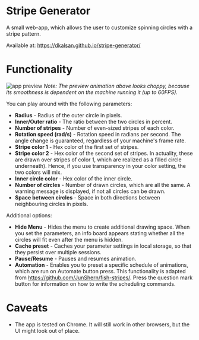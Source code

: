 # Stripe Generator
A small web-app, which allows the user to customize spinning circles with a stripe pattern. 

Available at: https://dkalsan.github.io/stripe-generator/

# Functionality
![app preview](images/preview.gif)
*Note: The preview animation above looks choppy, because its smoothness is dependent on the machine running it (up to 60FPS).*

You can play around with the following parameters:
* **Radius** - Radius of the outer circle in pixels.
* **Inner/Outer ratio** - The ratio between the two circles in percent.
* **Number of stripes** - Number of even-sized stripes of each color.
* **Rotation speed (rad/s)** - Rotation speed in radians per second. The angle change is guaranteed, regardless of your machine's frame rate.
* **Stripe color 1** - Hex color of the first set of stripes.
* **Stripe color 2** - Hex color of the second set of stripes. In actuality, these are drawn over stripes of color 1, which are realized as a filled circle underneath). Hence, if you use transparency in your color setting, the two colors will mix.
* **Inner circle color** - Hex color of the inner circle.
* **Number of circles** - Number of drawn circles, which are all the same. A warning message is displayed, if not all circles can be drawn.
* **Space between circles** - Space in both directions between neighbouring circles in pixels.

Additional options:
* **Hide Menu** - Hides the menu to create additional drawing space. When you set the parameters, an info board appears stating whether all the circles will fit even after the menu is hidden.
* **Cache preset** - Caches your parameter settings in local storage, so that they persist over multiple sessions.
* **Pause/Resume** - Pauses and resumes animation.
* **Automation** - Enables you to preset a specific schedule of animations, which are run on Automate button press. This functionality is adapted from https://github.com/JunShern/fish-stripes/. Press the question mark button for information on how to write the scheduling commands.


# Caveats
* The app is tested on Chrome. It will still work in other browsers, but the UI might look out of place.
